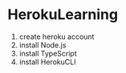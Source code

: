 # HerokuLearning
1. create heroku account
2. install Node.js
3. install TypeScript
4. install HerokuCLI